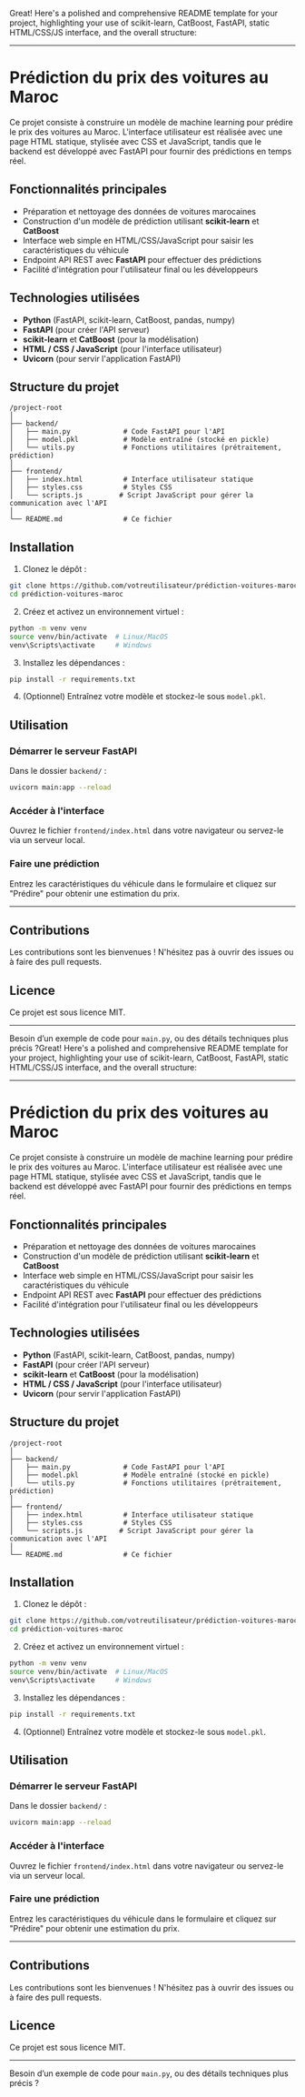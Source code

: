 Great! Here's a polished and comprehensive README template for your project, highlighting your use of scikit-learn, CatBoost, FastAPI, static HTML/CSS/JS interface, and the overall structure:

---

# Prédiction du prix des voitures au Maroc

Ce projet consiste à construire un modèle de machine learning pour prédire le prix des voitures au Maroc. L'interface utilisateur est réalisée avec une page HTML statique, stylisée avec CSS et JavaScript, tandis que le backend est développé avec FastAPI pour fournir des prédictions en temps réel.

## Fonctionnalités principales

- Préparation et nettoyage des données de voitures marocaines
- Construction d'un modèle de prédiction utilisant **scikit-learn** et **CatBoost**
- Interface web simple en HTML/CSS/JavaScript pour saisir les caractéristiques du véhicule
- Endpoint API REST avec **FastAPI** pour effectuer des prédictions
- Facilité d'intégration pour l'utilisateur final ou les développeurs

## Technologies utilisées

- **Python** (FastAPI, scikit-learn, CatBoost, pandas, numpy)
- **FastAPI** (pour créer l'API serveur)
- **scikit-learn** et **CatBoost** (pour la modélisation)
- **HTML / CSS / JavaScript** (pour l'interface utilisateur)
- **Uvicorn** (pour servir l'application FastAPI)

## Structure du projet

```
/project-root
│
├── backend/
│   ├── main.py             # Code FastAPI pour l'API
│   ├── model.pkl           # Modèle entraîné (stocké en pickle)
│   └── utils.py            # Fonctions utilitaires (prétraitement, prédiction)
│
├── frontend/
│   ├── index.html          # Interface utilisateur statique
│   ├── styles.css          # Styles CSS
│   └── scripts.js         # Script JavaScript pour gérer la communication avec l'API
│
└── README.md               # Ce fichier
```

## Installation

1. Clonez le dépôt :
```bash
git clone https://github.com/votreutilisateur/prédiction-voitures-maroc.git
cd prédiction-voitures-maroc
```

2. Créez et activez un environnement virtuel :
```bash
python -m venv venv
source venv/bin/activate  # Linux/MacOS
venv\Scripts\activate     # Windows
```

3. Installez les dépendances :
```bash
pip install -r requirements.txt
```

4. (Optionnel) Entraînez votre modèle et stockez-le sous `model.pkl`.

## Utilisation

### Démarrer le serveur FastAPI
Dans le dossier `backend/` :
```bash
uvicorn main:app --reload
```

### Accéder à l'interface

Ouvrez le fichier `frontend/index.html` dans votre navigateur ou servez-le via un serveur local.

### Faire une prédiction
Entrez les caractéristiques du véhicule dans le formulaire et cliquez sur "Prédire" pour obtenir une estimation du prix.

---

## Contributions

Les contributions sont les bienvenues ! N'hésitez pas à ouvrir des issues ou à faire des pull requests.

## Licence

Ce projet est sous licence MIT.

---

Besoin d’un exemple de code pour `main.py`, ou des détails techniques plus précis ?Great! Here's a polished and comprehensive README template for your project, highlighting your use of scikit-learn, CatBoost, FastAPI, static HTML/CSS/JS interface, and the overall structure:

---

# Prédiction du prix des voitures au Maroc

Ce projet consiste à construire un modèle de machine learning pour prédire le prix des voitures au Maroc. L'interface utilisateur est réalisée avec une page HTML statique, stylisée avec CSS et JavaScript, tandis que le backend est développé avec FastAPI pour fournir des prédictions en temps réel.

## Fonctionnalités principales

- Préparation et nettoyage des données de voitures marocaines
- Construction d'un modèle de prédiction utilisant **scikit-learn** et **CatBoost**
- Interface web simple en HTML/CSS/JavaScript pour saisir les caractéristiques du véhicule
- Endpoint API REST avec **FastAPI** pour effectuer des prédictions
- Facilité d'intégration pour l'utilisateur final ou les développeurs

## Technologies utilisées

- **Python** (FastAPI, scikit-learn, CatBoost, pandas, numpy)
- **FastAPI** (pour créer l'API serveur)
- **scikit-learn** et **CatBoost** (pour la modélisation)
- **HTML / CSS / JavaScript** (pour l'interface utilisateur)
- **Uvicorn** (pour servir l'application FastAPI)

## Structure du projet

```
/project-root
│
├── backend/
│   ├── main.py             # Code FastAPI pour l'API
│   ├── model.pkl           # Modèle entraîné (stocké en pickle)
│   └── utils.py            # Fonctions utilitaires (prétraitement, prédiction)
│
├── frontend/
│   ├── index.html          # Interface utilisateur statique
│   ├── styles.css          # Styles CSS
│   └── scripts.js         # Script JavaScript pour gérer la communication avec l'API
│
└── README.md               # Ce fichier
```

## Installation

1. Clonez le dépôt :
```bash
git clone https://github.com/votreutilisateur/prédiction-voitures-maroc.git
cd prédiction-voitures-maroc
```

2. Créez et activez un environnement virtuel :
```bash
python -m venv venv
source venv/bin/activate  # Linux/MacOS
venv\Scripts\activate     # Windows
```

3. Installez les dépendances :
```bash
pip install -r requirements.txt
```

4. (Optionnel) Entraînez votre modèle et stockez-le sous `model.pkl`.

## Utilisation

### Démarrer le serveur FastAPI
Dans le dossier `backend/` :
```bash
uvicorn main:app --reload
```

### Accéder à l'interface

Ouvrez le fichier `frontend/index.html` dans votre navigateur ou servez-le via un serveur local.

### Faire une prédiction
Entrez les caractéristiques du véhicule dans le formulaire et cliquez sur "Prédire" pour obtenir une estimation du prix.

---

## Contributions

Les contributions sont les bienvenues ! N'hésitez pas à ouvrir des issues ou à faire des pull requests.

## Licence

Ce projet est sous licence MIT.

---

Besoin d’un exemple de code pour `main.py`, ou des détails techniques plus précis ?
